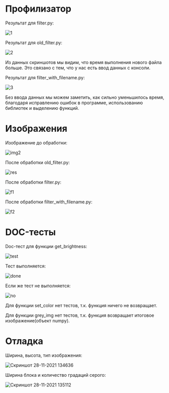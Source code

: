 # Профилизатор
Результат для filter.py:

![1](https://user-images.githubusercontent.com/93836720/143690360-55b364fd-cecc-433c-b1c4-35286e09d7cf.jpg)

Результат для old_filter.py:

![2](https://user-images.githubusercontent.com/93836720/143690369-0abb0a71-5303-4cc2-8c51-fc0de17235be.jpg)


Из данных скриншотов мы видим, что время выполнения нового файла больше. Это связано с тем, что у нас есть ввод данных с консоли.

Результат для filter_with_filename.py:

![3](https://user-images.githubusercontent.com/93836720/143690370-fb40b284-a834-44b6-ae4b-a4e0a6e3b764.jpg)

Без ввода данных мы можем заметить, как сильно уменьшилось время, благодаря исправлению ошибок в программе, использованию библиотек и выделению функций.


# Изображения
Изображение до обработки: 

![img2](https://user-images.githubusercontent.com/93836720/143719660-8c0b8ed1-ba7c-4ae5-ac5d-62793faea510.jpg)

После обработки old_filter.py:

![res](https://user-images.githubusercontent.com/93836720/143719788-dce68f67-e0c8-4906-8c42-8c7b522db94e.jpg)

После обработки filter.py:

![f1](https://user-images.githubusercontent.com/93836720/143719797-d3b93cf9-d2dd-4c57-aa6c-1d214a810f63.jpg)


После обработки filter_with_filename.py:

![f2](https://user-images.githubusercontent.com/93836720/143719814-37ae3915-fcc9-4f96-9572-41f9bdcec0ae.jpg)


# DOC-тесты

Doc-тест для функции get_brightness:

![test](https://user-images.githubusercontent.com/93836720/143733664-7ee466a4-d591-4b38-99b8-fa5cb07048c4.jpg)

Тест выполняется:

![done](https://user-images.githubusercontent.com/93836720/143733678-5d55de4b-1fea-4338-9ab8-db0e37f3a7b1.jpg)

Если же тест не выполняется:

![no](https://user-images.githubusercontent.com/93836720/143733684-f53870bd-8cda-4a47-a44a-eeed745cf7ae.jpg)

Для функции set_color нет тестов, т.к. функция ничего не возвращает.

Для функции grey_img нет тестов, т.к. функция возвращает итоговое изображение(объект numpy).

# Отладка

Ширина, высота, тип изображения:

![Скриншот 28-11-2021 134636](https://user-images.githubusercontent.com/93836720/143736081-9187d324-6e13-4f8b-b785-ed08a7ea413f.jpg)


Ширина блока и количество градаций серого:

![Скриншот 28-11-2021 135112](https://user-images.githubusercontent.com/93836720/143736100-1cf6d3eb-eaa3-4190-995f-995690782e39.jpg)
